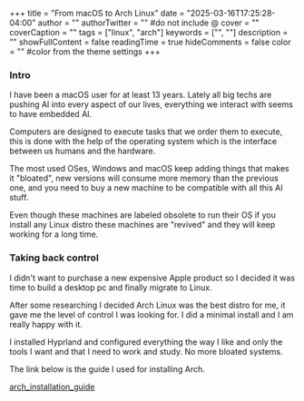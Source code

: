 +++
title = "From macOS to Arch Linux"
date = "2025-03-16T17:25:28-04:00"
author = ""
authorTwitter = "" #do not include @
cover = ""
coverCaption = ""
tags = ["linux", "arch"]
keywords = ["", ""]
description = ""
showFullContent = false
readingTime = true
hideComments = false
color = "" #color from the theme settings
+++

### Intro
I have been a macOS user for at least 13 years. Lately all big techs are pushing AI into every aspect of our lives, everything we interact with seems to have embedded AI.

Computers are designed to execute tasks that we order them to execute, this is done with the help of the operating system which is the interface between us humans and the hardware.

The most used OSes, Windows and macOS keep adding things that makes it "bloated", new versions will consume more memory than the previous one, and you need to buy a new machine to be compatible with all this AI stuff.

Even though these machines are labeled obsolete to run their OS if you install any Linux distro these machines are "revived" and they will keep working for a long time.

### Taking back control

I didn't want to purchase a new expensive Apple product so I decided it was time to build a desktop pc and finally migrate to Linux.

After some researching I decided Arch Linux was the best distro for me, it gave me the level of control I was looking for. I did a minimal install and I am really happy with it.

I installed Hyprland and configured everything the way I like and only the tools I want and that I need to work and study. No more bloated systems.

The link below is the guide I used for installing Arch.

[arch_installation_guide](https://github.com/icecreammachine/arch_installation_guide)
